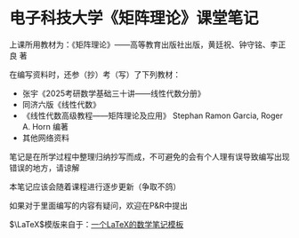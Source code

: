 # 电子科技大学《矩阵理论》课堂笔记


上课所用教材为：《矩阵理论》——高等教育出版社出版，黄廷祝、钟守铭、李正良 著

在编写资料时，还参（抄）考（写）了下列教材：
- 张宇《2025考研数学基础三十讲——线性代数分册》
- 同济六版《线性代数》
- 《线性代数高级教程——矩阵理论及应用》 Stephan Ramon Garcia, Roger A. Horn 编著
- 其他网络资料

笔记是在所学过程中整理归纳抄写而成，不可避免的会有个人理有误导致编写出现错误的地方，请谅解

本笔记应该会随着课程进行逐步更新（争取不鸽）

如果对于里面编写的内容有疑问，欢迎在P&R中提出

$\LaTeX$模版来自于：[一个LaTeX的数学笔记模板](https://zhuanlan.zhihu.com/p/604236564)
